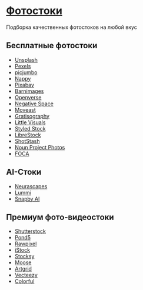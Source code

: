 # <u>Фотостоки</u>
Подборка качественных фотостоков на любой вкус

## Бесплатные фотостоки
- [Unsplash](https://unsplash.com/) <Badge type="tip" text="FP" />
- [Pexels](https://www.pexels.com/) <Badge type="info" text="F" />
- [picjumbo](https://picjumbo.com/) <Badge type="info" text="F" />
- [Nappy](https://www.nappy.co/) <Badge type="info" text="F" />
- [Pixabay](https://burst.shopify.com/) <Badge type="info" text="F" />
- [Barnimages](https://barnimages.com/) <Badge type="info" text="F" />
- [Openverse](https://openverse.org/) <Badge type="info" text="F" />
- [Negative Space](https://negativespace.co/) <Badge type="info" text="F" />
- [Moveast](https://moveast.me/) <Badge type="info" text="F" />
- [Gratisography](https://gratisography.com/) <Badge type="info" text="F" />
- [Little Visuals](https://littlevisuals.co/) <Badge type="info" text="F" />
- [Styled Stock](https://styledstock.co/) <Badge type="info" text="F" />
- [LibreStock](https://librestock.com/) <Badge type="info" text="F" />
- [ShotStash](https://shotstash.com/) <Badge type="info" text="F" />
- [Noun Project Photos](https://thenounproject.com/photos/) <Badge type="tip" text="FP" />
- [FOCA](https://focastock.com/) <Badge type="info" text="F" />

## AI-Стоки
- [Neurascapes](https://www.neurascapes.com/) <Badge type="info" text="F" />
- [Lummi](https://www.lummi.ai/) <Badge type="info" text="F" />
- [Snapby AI](https://snapby.ai/) <Badge type="info" text="F" />

## Премиум фото-видеостоки
- [Shutterstock](https://www.shutterstock.com/) <Badge type="warning" text="P" />
- [Pond5](https://www.pond5.com/?ref=productdesignresources) <Badge type="warning" text="P" />
- [Rawpixel](https://www.rawpixel.com/)  <Badge type="tip" text="FP" />
- [iStock](https://www.istockphoto.com/) <Badge type="warning" text="P" />
- [Stocksy](https://www.stocksy.com/) <Badge type="warning" text="P" />
- [Moose](https://photos.icons8.com/) <Badge type="warning" text="P" />
- [Artgrid](https://artgrid.io/) <Badge type="warning" text="P" />
- [Vecteezy](https://www.vecteezy.com/) <Badge type="tip" text="FP" />
- [Colorful](https://www.colorful.app/) <Badge type="tip" text="FP" />
